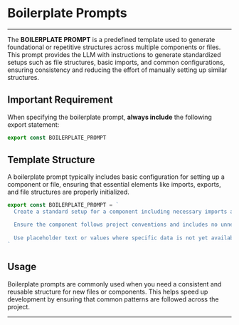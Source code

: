 # Boilerplate Prompts
---



The **BOILERPLATE PROMPT** is a predefined template used to generate foundational or repetitive structures across multiple components or files. This prompt provides the LLM with instructions to generate standardized setups such as file structures, basic imports, and common configurations, ensuring consistency and reducing the effort of manually setting up similar structures.

## Important Requirement

When specifying the boilerplate prompt, **always include** the following export statement:

```javascript
export const BOILERPLATE_PROMPT
```

## Template Structure

A boilerplate prompt typically includes basic configuration for setting up a component or file, ensuring that essential elements like imports, exports, and file structures are properly initialized.

```javascript
export const BOILERPLATE_PROMPT = `
  Create a standard setup for a component including necessary imports and a default export.

  Ensure the component follows project conventions and includes no unnecessary code or dependencies.
  
  Use placeholder text or values where specific data is not yet available.
`
```

## Usage

Boilerplate prompts are commonly used when you need a consistent and reusable structure for new files or components. This helps speed up development by ensuring that common patterns are followed across the project.

---
